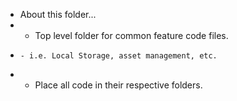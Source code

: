 * About this folder...
*   - Top level folder for common feature code files.
*     - i.e. Local Storage, asset management, etc.
*   - Place all code in their respective folders.